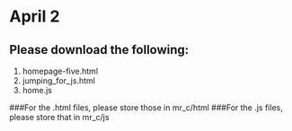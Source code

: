 # April 2

## Please download the following:

1. homepage-five.html
2. jumping_for_js.html
3. home.js

###For the .html files, please store those in mr_c/html
###For the .js files, please store that in mr_c/js

